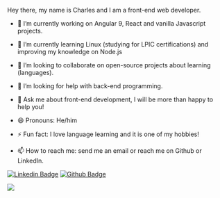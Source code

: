 Hey there, my name is Charles and I am a front-end web developer.

- 🔭 I’m currently working on Angular 9, React and vanilla Javascript projects.
- 🌱 I’m currently learning Linux (studying for LPIC certifications) and improving my knowledge on Node.js
- 👯 I’m looking to collaborate on open-source projects about learning (languages).
- 🤔 I’m looking for help with back-end programming.
- 💬 Ask me about front-end development, I will be more than happy to help you!
- 😄 Pronouns: He/him
- ⚡ Fun fact: I love language learning and it is one of my hobbies!

- 📫 How to reach me: send me an email or reach me on Github or LinkedIn.

[![Linkedin Badge](https://img.shields.io/badge/-LinkedIn-blue?style=flat-square&logo=Linkedin&logoColor=white&link=https://www.linkedin.com/in/charlesreisribeiro/)](https://www.linkedin.com/in/charlesreisribeiro/)
[![Github Badge](https://img.shields.io/badge/-Github-000?style=flat-square&logo=Github&logoColor=white&link=https://github.com/charlesribeiro)](https://github.com/charlesribeiro)


<img src="https://github-readme-stats.vercel.app/api?username=charlesribeiro&&show_icons=true&title_color=fafafa&icon_color=bb2acf&text_color=daf7dc&bg_color=161515">
